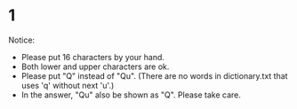 # 1

Notice:
- Please put 16 characters by your hand.
- Both lower and upper characters are ok.
- Please put "Q" instead of "Qu".
(There are no words in dictionary.txt that uses 'q' without next 'u'.)
- In the answer, "Qu" also be shown as "Q". Please take care.
